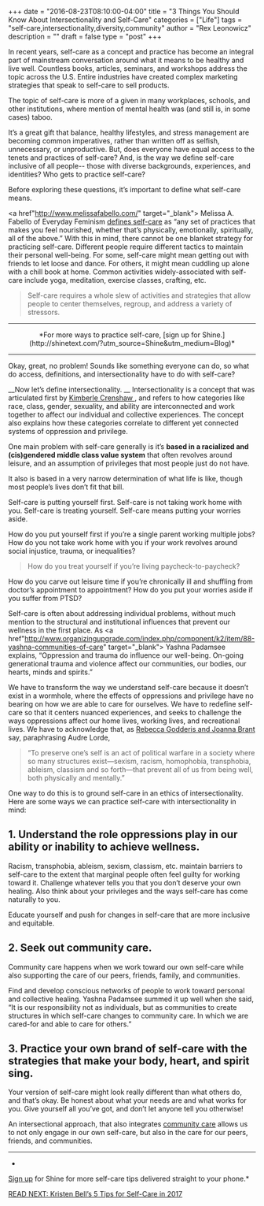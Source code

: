 +++
  date = "2016-08-23T08:10:00-04:00"
  title = "3 Things You Should Know About Intersectionality and Self-Care"
  categories = ["Life"]
  tags = "self-care,intersectionality,diversity,community"
  author = "Rex Leonowicz"
  description = ""
  draft = false
  type = "post"
+++



<span class="dropcap">I</span>n recent years, self-care as a concept and practice has become an integral part of mainstream conversation around what it means to be healthy and live well. Countless books, articles, seminars, and workshops address the topic across the U.S. Entire industries have created complex marketing strategies that speak to self-care to sell products.

The topic of self-care is more of a given in many workplaces, schools, and other institutions, where mention of mental health was (and still is, in some cases) taboo.

It’s a great gift that balance, healthy lifestyles, and stress management are becoming common imperatives, rather than written off as selfish, unnecessary, or unproductive. But, does everyone have equal access to the tenets and practices of self-care? And, is the way we define self-care inclusive of all people-- those with diverse backgrounds, experiences, and identities? Who gets to practice self-care? 

Before exploring these questions, it’s important to define what self-care means. 

<a href"http://www.melissafabello.com/" target="_blank"> Melissa A. Fabello </a> of Everyday Feminism <a href="http://everydayfeminism.com/2015/02/self-care-101/" target="_blank"> defines self-care</a> as “any set of practices that makes you feel nourished, whether that’s physically, emotionally, spiritually, all of the above.” With this in mind, there cannot be one blanket strategy for practicing self-care. Different people require different tactics to maintain their personal well-being. For some, self-care might mean getting out with friends to let loose and dance. For others, it might mean cuddling up alone with a chill book at home. Common activities widely-associated with self-care include yoga, meditation, exercise classes, crafting, etc. 

> Self-care requires a whole slew of activities and strategies that allow people to center themselves, regroup, and address a variety of stressors. 

---
<center> *For more ways to practice self-care, [sign up for Shine.](http://shinetext.com/?utm_source=Shine&utm_medium=Blog)* </center>

---




Okay, great, no problem! Sounds like something everyone can do, so what do access, definitions, and intersectionality have to do with self-care?

__Now let’s define intersectionality. __
Intersectionality is a concept that was articulated first by <a href="http://www.racialequitytools.org/resourcefiles/mapping-margins.pdf" target="_blank"> Kimberle Crenshaw </a>, and refers to how categories like race, class, gender, sexuality, and ability are interconnected and work together to affect our individual and collective experiences. The concept also explains how these categories correlate to different yet connected systems of oppression and privilege. 

One main problem with self-care generally is it’s __based in a racialized and (cis)gendered middle class value system__ that often revolves around leisure, and an assumption of privileges that most people just do not have. 

It also is based in a very narrow determination of what life is like, though most people’s lives don’t fit that bill. 

Self-care is putting yourself first. Self-care is not taking work home with you. Self-care is treating yourself. Self-care means putting your worries aside. 

How do you put yourself first if you’re a single parent working multiple jobs? How do you not take work home with you if your work revolves around social injustice, trauma, or inequalities? 

> How do you treat yourself if you’re living paycheck-to-paycheck? 

How do you carve out leisure time if you’re chronically ill and shuffling from doctor’s appointment to appointment? How do you put your worries aside if you suffer from PTSD? 

Self-care is often about addressing individual problems, without much mention to the structural and institutional influences that prevent our wellness in the first place. As <a href"http://www.organizingupgrade.com/index.php/component/k2/item/88-yashna-communities-of-care" target="_blank"> Yashna Padamsee</a> explains, “Oppression and trauma do influence our well-being. On-going generational trauma and violence affect our communities, our bodies, our hearts, minds and spirits.” 

We have to transform the way we understand self-care because it doesn’t exist in a wormhole, where the effects of oppressions and privilege have no bearing on how we are able to care for ourselves. We have to redefine self-care so that it centers nuanced experiences, and seeks to challenge the ways oppressions affect our home lives, working lives, and recreational lives. We have to acknowledge that, as <a href="http://gutsmagazine.ca/blog/the-right-to-retreat-and-the-politics-of-self-care" target="_blank"> Rebecca Godderis and Joanna Brant</a> say, paraphrasing Audre Lorde, 

> “To preserve one’s self is an act of political warfare in a society where so many structures exist—sexism, racism, homophobia, transphobia, ableism, classism and so forth—that prevent all of us from being well, both physically and mentally.”

One way to do this is to ground self-care in an ethics of  intersectionality. Here are some ways we can practice self-care with intersectionality in mind: 

## 1. Understand the role oppressions play in our ability or inability to achieve wellness.
Racism, transphobia, ableism, sexism, classism, etc. maintain barriers to self-care to the extent that marginal people often feel guilty for working toward it. Challenge whatever tells you that you don’t deserve your own healing. Also think about your privileges and the ways self-care has come naturally to you. 

Educate yourself and push for changes in self-care that are more inclusive and equitable.

## 2. Seek out community care. 
Community care happens when we work toward our own self-care while also supporting the care of our peers, friends, family, and communities. 

Find and develop conscious networks of people to work toward personal and collective healing. Yashna Padamsee summed it up well when she said, “It is our responsibility not as individuals, but as communities to create structures in which self-care changes to community care. In which we are cared-for and able to care for others.”

## 3. Practice your own brand of self-care with the strategies that make your body, heart, and spirit sing.
Your version of self-care might look really different than what others do, and that’s okay. Be honest about what your needs are and what works for you. Give yourself all you’ve got, and don’t let anyone tell you otherwise!

An intersectional approach, that also integrates <a href="http://www.organizingupgrade.com/index.php/component/k2/item/88-yashna-communities-of-care" target="_blank">community care</a> allows us to not only engage in our own self-care, but also in the care for our peers, friends, and communities.

---
*
[Sign up](http://www.shinetext.com) for Shine for more self-care tips delivered straight to your phone.*

[READ NEXT: Kristen Bell’s 5 Tips for Self-Care in 2017](http://advice.shinetext.com/articles/kristen-bell-5-simple-tips-for-self-care/)

<div class="pubexchange_module" id="pubexchange_below_content" data-pubexchange-module-id="2323"></div>

<script>(function(w, d, s, id) {
  w.PUBX=w.PUBX || {pub: "shine_text", discover: false, lazy: true};
  var js, pjs = d.getElementsByTagName(s)[0];
  if (d.getElementById(id)) return;
  js = d.createElement(s); js.id = id; js.async = true;
  js.src = "//main.pubexchange.com/loader.min.js";
  pjs.parentNode.insertBefore(js, pjs);
}(window, document, "script", "pubexchange-jssdk"));</script>

